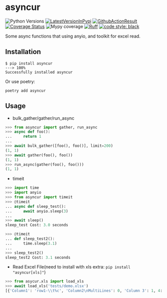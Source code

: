 # asyncur
![Python Versions](https://img.shields.io/pypi/pyversions/asyncur)
[![LatestVersionInPypi](https://img.shields.io/pypi/v/asyncur.svg?style=flat)](https://pypi.python.org/pypi/asyncur)
[![GithubActionResult](https://github.com/waketzheng/asyncur/workflows/ci/badge.svg)](https://github.com/waketzheng/asyncur/actions?query=workflow:ci)
[![Coverage Status](https://coveralls.io/repos/github/waketzheng/asyncur/badge.svg?branch=main)](https://coveralls.io/github/waketzheng/asyncur?branch=main)
![Mypy coverage](https://img.shields.io/badge/mypy-100%25-green.svg)
[![Ruff](https://img.shields.io/endpoint?url=https://raw.githubusercontent.com/astral-sh/ruff/main/assets/badge/v2.json)](https://github.com/astral-sh/ruff)
[![code style: black](https://img.shields.io/badge/code%20style-black-000000.svg)](https://github.com/psf/black)

Some async functions that using anyio, and toolkit for excel read.

## Installation

<div class="termy">

```console
$ pip install asyncur
---> 100%
Successfully installed asyncur
```
Or use poetry:
```console
poetry add asyncur
```

## Usage

- bulk_gather/gather/run_async
```py
>>> from asyncur import gather, run_async
>>> async def foo():
...     return 1
...
>>> await bulk_gather([foo(), foo()], limit=200)
(1, 1)
>>> await gather(foo(), foo())
(1, 1)
>>> run_async(gather(foo(), foo()))
(1, 1)
```
- timeit
```py
>>> import time
>>> import anyio
>>> from asyncur import timeit
>>> @timeit
... async def sleep_test():
...     await anyio.sleep(3)
...
>>> await sleep()
sleep_test Cost: 3.0 seconds

>>> @timeit
... def sleep_test2():
...     time.sleep(3.1)
...
>>> sleep_test2()
sleep_test2 Cost: 3.1 seconds
```

- Read Excel File(need to install with xls extra: `pip install "asyncur[xls]"`)
```py
>>> from asycur.xls import load_xls
>>> await load_xls('tests/demo.xlsx')
[{'Column1': 'row1-\\t%c', 'Column2\nMultiLines': 0, 'Column 3': 1, 4: ''}, {'Column1': 'r2c1\n00', 'Column2\nMultiLines': 'r2 c2', 'Column 3': 2, 4: ''}]
```
